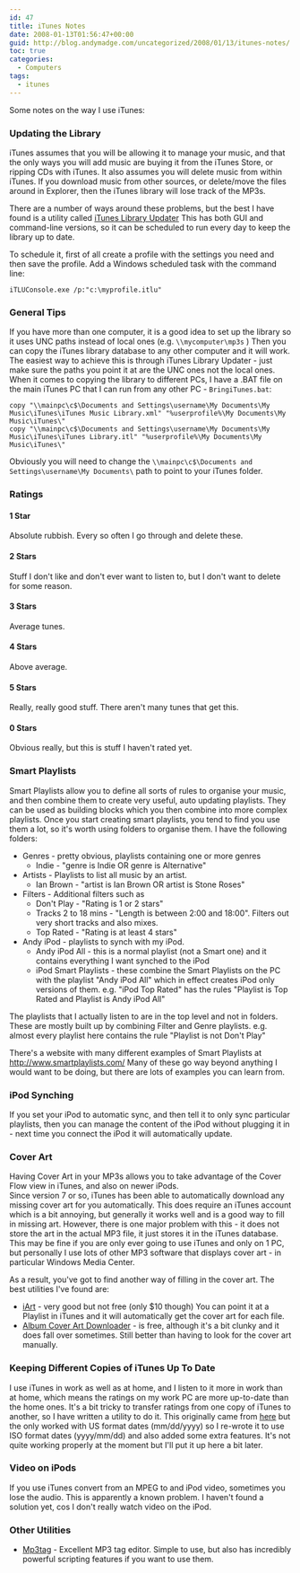 ```yaml
---
id: 47
title: iTunes Notes
date: 2008-01-13T01:56:47+00:00
guid: http://blog.andymadge.com/uncategorized/2008/01/13/itunes-notes/
toc: true
categories:
  - Computers
tags:
  - itunes
---
```

Some notes on the way I use iTunes:

### Updating the Library

iTunes assumes that you will be allowing it to manage your music, and that the only ways you will add music are buying it from the iTunes Store, or ripping CDs with iTunes. It also assumes you will delete music from within iTunes. If you download music from other sources, or delete/move the files around in Explorer, then the iTunes library will lose track of the MP3s.

<!--more-->

There are a number of ways around these problems, but the best I have found is a utility called [iTunes Library Updater](http://itlu.ownz.ch/wordpress/) This has both GUI and command-line versions, so it can be scheduled to run every day to keep the library up to date.

To schedule it, first of all create a profile with the settings you need and then save the profile. Add a Windows scheduled task with the command line:

```batchfile
iTLUConsole.exe /p:"c:\myprofile.itlu"
```

### General Tips

If you have more than one computer, it is a good idea to set up the library so it uses UNC paths instead of local ones (e.g. `\\mycomputer\mp3s` ) Then you can copy the iTunes library database to any other computer and it will work. The easiest way to achieve this is through iTunes Library Updater - just make sure the paths you point it at are the UNC ones not the local ones. When it comes to copying the library to different PCs, I have a .BAT file on the main iTunes PC that I can run from any other PC - `BringiTunes.bat`:

```batchfile
copy "\\mainpc\c$\Documents and Settings\username\My Documents\My Music\iTunes\iTunes Music Library.xml" "%userprofile%\My Documents\My Music\iTunes\"  
copy "\\mainpc\c$\Documents and Settings\username\My Documents\My Music\iTunes\iTunes Library.itl" "%userprofile%\My Documents\My Music\iTunes\"
```

Obviously you will need to change the `\\mainpc\c$\Documents and Settings\username\My Documents\` path to point to your iTunes folder.

### Ratings

#### 1 Star

Absolute rubbish. Every so often I go through and delete these.

#### 2 Stars

Stuff I don't like and don't ever want to listen to, but I don't want to delete for some reason.

#### 3 Stars

Average tunes.

#### 4 Stars

Above average.

#### 5 Stars

Really, really good stuff. There aren't many tunes that get this.

#### 0 Stars

Obvious really, but this is stuff I haven't rated yet.

### Smart Playlists

Smart Playlists allow you to define all sorts of rules to organise your music, and then combine them to create very useful, auto updating playlists. They can be used as building blocks which you then combine into more complex playlists. Once you start creating smart playlists, you tend to find you use them a lot, so it's worth using folders to organise them. I have the following folders:

  * Genres - pretty obvious, playlists containing one or more genres 
      * Indie - "genre is Indie OR genre is Alternative"
  * Artists - Playlists to list all music by an artist. 
      * Ian Brown - "artist is Ian Brown OR artist is Stone Roses"
  * Filters - Additional filters such as 
      * Don't Play - "Rating is 1 or 2 stars"
      * Tracks 2 to 18 mins - "Length is between 2:00 and 18:00". Filters out very short tracks and also mixes.
      * Top Rated - "Rating is at least 4 stars"
  * Andy iPod - playlists to synch with my iPod. 
      * Andy iPod All - this is a normal playlist (not a Smart one) and it contains everything I want synched to the iPod
      * iPod Smart Playlists - these combine the Smart Playlists on the PC with the playlist "Andy iPod All" which in effect creates iPod only versions of them. e.g. "iPod Top Rated" has the rules "Playlist is Top Rated and Playlist is Andy iPod All"

The playlists that I actually listen to are in the top level and not in folders. These are mostly built up by combining Filter and Genre playlists. e.g. almost every playlist here contains the rule "Playlist is not Don't Play"

There's a website with many different examples of Smart Playlists at <a href="http://www.smartplaylists.com/" target="_blank">http://www.smartplaylists.com/</a> Many of these go way beyond anything I would want to be doing, but there are lots of examples you can learn from.

### iPod Synching

If you set your iPod to automatic sync, and then tell it to only sync particular playlists, then you can manage the content of the iPod without plugging it in - next time you connect the iPod it will automatically update.

### Cover Art

Having Cover Art in your MP3s allows you to take advantage of the Cover Flow view in iTunes, and also on newer iPods.  
Since version 7 or so, iTunes has been able to automatically download any missing cover art for you automatically. This does require an iTunes account which is a bit annoying, but generally it works well and is a good way to fill in missing art. However, there is one major problem with this - it does not store the art in the actual MP3 file, it just stores it in the iTunes database. This may be fine if you are only ever going to use iTunes and only on 1 PC, but personally I use lots of other MP3 software that displays cover art - in particular Windows Media Center.

As a result, you've got to find another way of filling in the cover art. The best utilities I've found are:

  * <a href="http://www.ipodsoft.com/" target="_blank">iArt</a> - very good but not free (only $10 though) You can point it at a Playlist in iTunes and it will automatically get the cover art for each file.
  * <a href="http://album-cover-art-downloader.en.softonic.com/" target="_blank">Album Cover Art Downloader</a> - is free, although it's a bit clunky and it does fall over sometimes. Still better than having to look for the cover art manually.

### Keeping Different Copies of iTunes Up To Date

I use iTunes in work as well as at home, and I listen to it more in work than at home, which means the ratings on my work PC are more up-to-date than the home ones. It's a bit tricky to transfer ratings from one copy of iTunes to another, so I have written a utility to do it. This originally came from [here](http://www.hydrogenaudio.org/forums/index.php?showtopic=34668) but the only worked with US format dates (mm/dd/yyyy) so I re-wrote it to use ISO format dates (yyyy/mm/dd) and also added some extra features. It's not quite working properly at the moment but I'll put it up here a bit later.

### Video on iPods

If you use iTunes convert from an MPEG to and iPod video, sometimes you lose the audio. This is apparently a known problem. I haven't found a solution yet, cos I don't really watch video on the iPod.

### Other Utilities

  * <a href="http://www.mp3tag.de/en/" target="_blank">Mp3tag</a> - Excellent MP3 tag editor. Simple to use, but also has incredibly powerful scripting features if you want to use them.